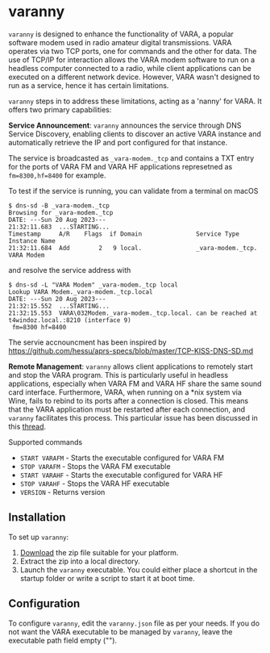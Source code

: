 # varanny

`varanny` is designed to enhance the functionality of VARA, a popular software modem used in radio amateur digital transmissions. VARA operates via two TCP ports, one for commands and the other for data. The use of TCP/IP for interaction allows the VARA modem software to run on a headless computer connected to a radio, while client applications can be executed on a different network device. However, VARA wasn't designed to run as a service, hence it has certain limitations.

`varanny` steps in to address these limitations, acting as a 'nanny' for VARA. It offers two primary capabilities:

**Service Announcement**: `varanny` announces the service through DNS Service Discovery, enabling clients to discover an active VARA instance and automatically retrieve the IP and port configured for that instance.

The service is broadcasted as `_vara-modem._tcp` and contains a TXT entry for the ports of VARA FM and VARA HF applications represetned as `fm=8300,hf=8400` for example.

To test if the service is running, you can validate from a terminal on macOS

```
$ dns-sd -B _vara-modem._tcp
Browsing for _vara-modem._tcp
DATE: ---Sun 20 Aug 2023---
21:32:11.683  ...STARTING...
Timestamp     A/R    Flags  if Domain               Service Type         Instance Name
21:32:11.684  Add        2   9 local.               _vara-modem._tcp.    VARA Modem
```

and resolve the service address with

```
$ dns-sd -L "VARA Modem" _vara-modem._tcp local
Lookup VARA Modem._vara-modem._tcp.local
DATE: ---Sun 20 Aug 2023---
21:32:15.552  ...STARTING...
21:32:15.553  VARA\032Modem._vara-modem._tcp.local. can be reached at t4windoz.local.:8210 (interface 9)
 fm=8300 hf=8400
```
The servie accnouncment has been inspired by https://github.com/hessu/aprs-specs/blob/master/TCP-KISS-DNS-SD.md

**Remote Management**: `varanny` allows client applications to remotely start and stop the VARA program. This is particularly useful in headless applications, especially when VARA FM and VARA HF share the same sound card interface. Furthermore, VARA, when running on a *nix system via Wine, fails to rebind to its ports after a connection is closed. This means that the VARA application must be restarted after each connection, and `varanny` facilitates this process. This particular issue has been discussed in this [thread](https://groups.io/g/VARA-MODEM/topic/lunchbag_portable_hf_mail/97360073).

Supported commands

* `START VARAFM` - Starts the executable configured for VARA FM
* `STOP VARAFM` - Stops the VARA FM executable
* `START VARAHF` - Starts the executable configured for VARA HF
* `STOP VARAHF` - Stops the VARA HF executable
* `VERSION` - Returns version

## Installation

To set up `varanny`:

1. [Download](https://github.com/islandmagic/varanny/releases/latest) the zip file suitable for your platform.
1. Extract the zip into a local directory.
1. Launch the `varanny` executable. You could either place a shortcut in the startup folder or write a script to start it at boot time.

## Configuration

To configure `varanny`, edit the `varanny.json` file as per your needs. If you do not want the VARA executable to be managed by `varanny`, leave the executable path field empty ("").
